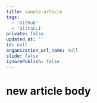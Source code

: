 ```yaml
---
title: sample-article
tags:
  - 'Github'
  - 'QiitaCLI'
private: false
updated_at: ''
id: null
organization_url_name: null
slide: false
ignorePublish: false
---
```

# new article body
